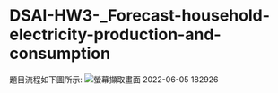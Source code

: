 # DSAI-HW3-_Forecast-household-electricity-production-and-consumption

題目流程如下圖所示:
![螢幕擷取畫面 2022-06-05 182926](https://user-images.githubusercontent.com/48405514/172046264-adf99aa2-a01d-4e57-9a03-cffbf135e2e3.png)
